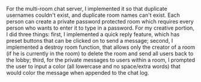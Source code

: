 For the multi-room chat server, I implemented it so that duplicate usernames couldn't exist, and duplicate room names can't exist. Each person can create a private
password protected room which requires every person who wants to enter it to type in a password. For my creative portion, I did three things: first, I implemented a
quick reply feature, which has preset buttons that can be clicked on to send a message; second, I implemented a destroy room function, that allows only the creator of a room (if he is currently in the room) to delete the room and send all users back to the lobby; third, for the private messages to users within a room, I prompted the user to input a color (all lowercase and no space/extra words) that would color the message when appended to the chat log.
